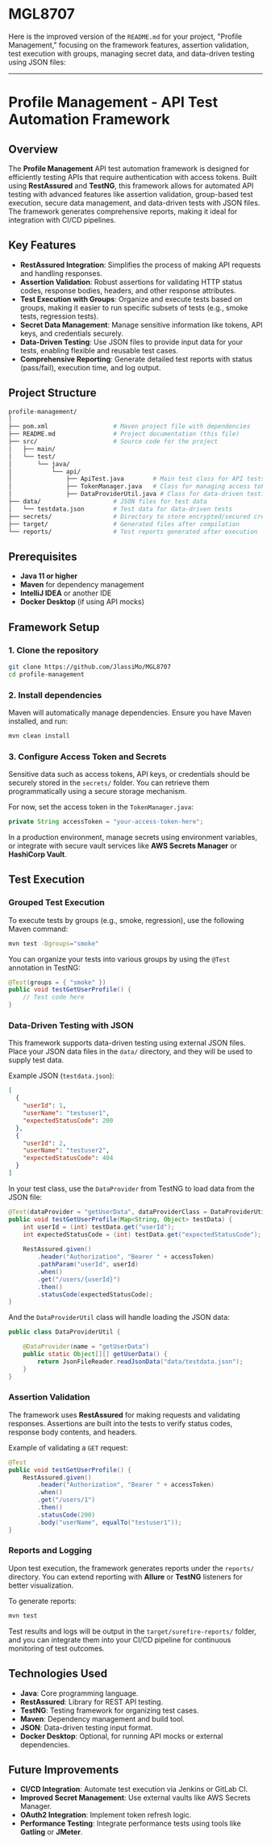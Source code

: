 # MGL8707
Here is the improved version of the `README.md` for your project, "Profile Management," focusing on the framework features, assertion validation, test execution with groups, managing secret data, and data-driven testing using JSON files:

---

# Profile Management - API Test Automation Framework

## Overview

The **Profile Management** API test automation framework is designed for efficiently testing APIs that require authentication with access tokens. Built using **RestAssured** and **TestNG**, this framework allows for automated API testing with advanced features like assertion validation, group-based test execution, secure data management, and data-driven tests with JSON files. The framework generates comprehensive reports, making it ideal for integration with CI/CD pipelines.

## Key Features

- **RestAssured Integration**: Simplifies the process of making API requests and handling responses.
- **Assertion Validation**: Robust assertions for validating HTTP status codes, response bodies, headers, and other response attributes.
- **Test Execution with Groups**: Organize and execute tests based on groups, making it easier to run specific subsets of tests (e.g., smoke tests, regression tests).
- **Secret Data Management**: Manage sensitive information like tokens, API keys, and credentials securely.
- **Data-Driven Testing**: Use JSON files to provide input data for your tests, enabling flexible and reusable test cases.
- **Comprehensive Reporting**: Generate detailed test reports with status (pass/fail), execution time, and log output.

## Project Structure

```bash
profile-management/
│
├── pom.xml                  # Maven project file with dependencies
├── README.md                # Project documentation (this file)
├── src/                     # Source code for the project
│   ├── main/
│   └── test/
│       └── java/
│           └── api/
│               ├── ApiTest.java        # Main test class for API tests
│               ├── TokenManager.java   # Class for managing access tokens
│               ├── DataProviderUtil.java # Class for data-driven testing
├── data/                    # JSON files for test data
│   └── testdata.json        # Test data for data-driven tests
├── secrets/                 # Directory to store encrypted/secured credentials (if needed)
├── target/                  # Generated files after compilation
└── reports/                 # Test reports generated after execution
```

## Prerequisites

- **Java 11 or higher**
- **Maven** for dependency management
- **IntelliJ IDEA** or another IDE
- **Docker Desktop** (if using API mocks)

## Framework Setup

### 1. Clone the repository

```bash
git clone https://github.com/JlassiMo/MGL8707
cd profile-management
```

### 2. Install dependencies

Maven will automatically manage dependencies. Ensure you have Maven installed, and run:

```bash
mvn clean install
```

### 3. Configure Access Token and Secrets

Sensitive data such as access tokens, API keys, or credentials should be securely stored in the `secrets/` folder. You can retrieve them programmatically using a secure storage mechanism.

For now, set the access token in the `TokenManager.java`:

```java
private String accessToken = "your-access-token-here";
```

In a production environment, manage secrets using environment variables, or integrate with secure vault services like **AWS Secrets Manager** or **HashiCorp Vault**.

## Test Execution

### Grouped Test Execution

To execute tests by groups (e.g., smoke, regression), use the following Maven command:

```bash
mvn test -Dgroups="smoke"
```

You can organize your tests into various groups by using the `@Test` annotation in TestNG:

```java
@Test(groups = { "smoke" })
public void testGetUserProfile() {
    // Test code here
}
```

### Data-Driven Testing with JSON

This framework supports data-driven testing using external JSON files. Place your JSON data files in the `data/` directory, and they will be used to supply test data.

Example JSON (`testdata.json`):

```json
[
  {
    "userId": 1,
    "userName": "testuser1",
    "expectedStatusCode": 200
  },
  {
    "userId": 2,
    "userName": "testuser2",
    "expectedStatusCode": 404
  }
]
```

In your test class, use the `DataProvider` from TestNG to load data from the JSON file:

```java
@Test(dataProvider = "getUserData", dataProviderClass = DataProviderUtil.class)
public void testGetUserProfile(Map<String, Object> testData) {
    int userId = (int) testData.get("userId");
    int expectedStatusCode = (int) testData.get("expectedStatusCode");
    
    RestAssured.given()
        .header("Authorization", "Bearer " + accessToken)
        .pathParam("userId", userId)
        .when()
        .get("/users/{userId}")
        .then()
        .statusCode(expectedStatusCode);
}
```

And the `DataProviderUtil` class will handle loading the JSON data:

```java
public class DataProviderUtil {

    @DataProvider(name = "getUserData")
    public static Object[][] getUserData() {
        return JsonFileReader.readJsonData("data/testdata.json");
    }
}
```

### Assertion Validation

The framework uses **RestAssured** for making requests and validating responses. Assertions are built into the tests to verify status codes, response body contents, and headers.

Example of validating a `GET` request:

```java
@Test
public void testGetUserProfile() {
    RestAssured.given()
        .header("Authorization", "Bearer " + accessToken)
        .when()
        .get("/users/1")
        .then()
        .statusCode(200)
        .body("userName", equalTo("testuser1"));
}
```

### Reports and Logging

Upon test execution, the framework generates reports under the `reports/` directory. You can extend reporting with **Allure** or **TestNG** listeners for better visualization.

To generate reports:

```bash
mvn test
```

Test results and logs will be output in the `target/surefire-reports/` folder, and you can integrate them into your CI/CD pipeline for continuous monitoring of test outcomes.

## Technologies Used

- **Java**: Core programming language.
- **RestAssured**: Library for REST API testing.
- **TestNG**: Testing framework for organizing test cases.
- **Maven**: Dependency management and build tool.
- **JSON**: Data-driven testing input format.
- **Docker Desktop**: Optional, for running API mocks or external dependencies.

## Future Improvements

- **CI/CD Integration**: Automate test execution via Jenkins or GitLab CI.
- **Improved Secret Management**: Use external vaults like AWS Secrets Manager.
- **OAuth2 Integration**: Implement token refresh logic.
- **Performance Testing**: Integrate performance tests using tools like **Gatling** or **JMeter**.
